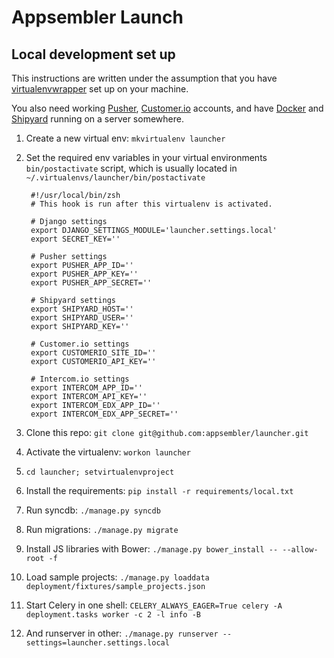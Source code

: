 # Appsembler Launch
## Local development set up

This instructions are written under the assumption that you have [virtualenvwrapper](http://virtualenvwrapper.readthedocs.org/en/latest/) set up on your machine.

You also need working [Pusher](http://pusher.com/), [Customer.io](http://customer.io/) accounts, and have [Docker](http://docker.io) and [Shipyard](http://shipyard-project.com/) running on a server somewhere.

1. Create a new virtual env: `mkvirtualenv launcher`
2. Set the required env variables in your virtual environments `bin/postactivate` script, which is usually located in `~/.virtualenvs/launcher/bin/postactivate`

		#!/usr/local/bin/zsh
		# This hook is run after this virtualenv is activated.
		
		# Django settings
		export DJANGO_SETTINGS_MODULE='launcher.settings.local'
		export SECRET_KEY=''

		# Pusher settings
		export PUSHER_APP_ID=''
		export PUSHER_APP_KEY=''
		export PUSHER_APP_SECRET=''

		# Shipyard settings
		export SHIPYARD_HOST=''
		export SHIPYARD_USER=''
		export SHIPYARD_KEY=''

		# Customer.io settings
		export CUSTOMERIO_SITE_ID=''
		export CUSTOMERIO_API_KEY=''
		
		# Intercom.io settings
		export INTERCOM_APP_ID=''
		export INTERCOM_API_KEY=''
		export INTERCOM_EDX_APP_ID=''
		export INTERCOM_EDX_APP_SECRET=''


3. Clone this repo: `git clone git@github.com:appsembler/launcher.git`
4. Activate the virtualenv: `workon launcher`
5. `cd launcher; setvirtualenvproject`
6. Install the requirements: `pip install -r requirements/local.txt`
7. Run syncdb: `./manage.py syncdb`
8. Run migrations: `./manage.py migrate`
9. Install JS libraries with Bower: `./manage.py bower_install -- --allow-root -f`
10. Load sample projects: `./manage.py loaddata deployment/fixtures/sample_projects.json`
11. Start Celery in one shell: `CELERY_ALWAYS_EAGER=True celery -A deployment.tasks worker -c 2 -l info -B`
12. And runserver in other: `./manage.py runserver --settings=launcher.settings.local`
